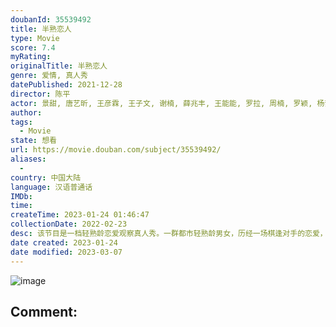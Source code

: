 ```yaml
---
doubanId: 35539492
title: 半熟恋人
type: Movie
score: 7.4
myRating: 
originalTitle: 半熟恋人
genre: 爱情, 真人秀
datePublished: 2021-12-28
director: 陈平
actor: 景甜, 唐艺昕, 王彦霖, 王子文, 谢楠, 薛兆丰, 王能能, 罗拉, 周楠, 罗颖, 杨梦婧, 黄瑞恩, 周锦舜, 俞悦, 王雨城, 周英俊, 童瑶, 王菊, 秦霄贤
author: 
tags:
  - Movie
state: 想看
url: https://movie.douban.com/subject/35539492/
aliases:
  - 
country: 中国大陆
language: 汉语普通话
IMDb: 
time: 
createTime: 2023-01-24 01:46:47
collectionDate: 2022-02-23
desc: 该节目是⼀档轻熟龄恋爱观察真人秀。一群都市轻熟龄男女，历经一场棋逢对手的恋爱，冲破试探与体面、理智与克制，以更成熟与纯粹的姿态面对人生半途之爱；同时，拥有不同阅历的艺人，将分享和表达他们在生活/情感/...
date created: 2023-01-24
date modified: 2023-03-07
---
```


![image](p2808055043.jpg)

Comment:
---
